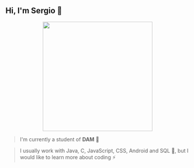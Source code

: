 ## Hi, I'm Sergio 👋

<p align="center">
  <img width="300" src="https://i.postimg.cc/VNHqN2yb/punpun2.jpg">
</p>

> I'm currently a student of **DAM** 🔭

> I usually work with Java, C, JavaScript, CSS, Android and SQL 🌱, but I would like to learn more about coding ⚡

<!--
**cesiouvas/cesiouvas** is a ✨ _special_ ✨ repository because its `README.md` (this file) appears on your GitHub profile.

Here are some ideas to get you started:

- 🔭 I’m currently working on ...
- 🌱 I’m currently learning ...
- 👯 I’m looking to collaborate on ...
- 🤔 I’m looking for help with ...
- 💬 Ask me about ...
- 📫 How to reach me: ...
- 😄 Pronouns: ...
- ⚡ Fun fact: ...
-->
